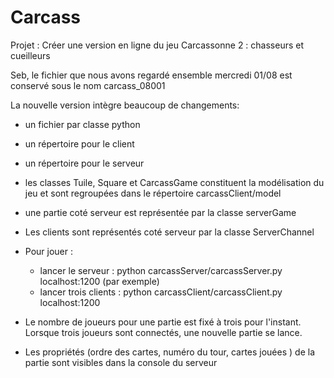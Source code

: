 # Carcass
Projet : Créer une version en ligne du jeu Carcassonne 2 : chasseurs et cueilleurs

Seb, le fichier que nous avons regardé ensemble mercredi 01/08 est conservé sous le nom carcass_08001

La nouvelle version intègre beaucoup de changements:

- un fichier par classe python
- un répertoire pour le client
- un répertoire pour le serveur
- les classes Tuile, Square et CarcassGame constituent la modélisation du jeu et sont regroupées dans le répertoire carcassClient/model
- une partie coté serveur est représentée par la classe serverGame
- Les clients sont représentés coté serveur par la classe ServerChannel 
  
- Pour jouer :
  - lancer le serveur : python carcassServer/carcassServer.py localhost:1200 (par exemple)
  - lancer trois clients : python carcassClient/carcassClient.py localhost:1200 
  
- Le nombre de joueurs pour une partie est fixé à trois pour l'instant. Lorsque trois joueurs sont connectés, une nouvelle partie se lance.

- Les propriétés (ordre des cartes, numéro du tour, cartes jouées ) de la partie sont visibles dans la console du serveur
  
   
